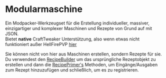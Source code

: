 # Modularmaschine

Ein Modpacker-Werkzeugset für die Erstellung individueller, massiver, einzigartiger und komplexer Maschinen und Rezepte von Grund auf mit JSON.  
Bietet **native** CraftTweaker Unterstützung, also wenn etwas nicht funktioniert außer HellFirePVP [hier](https://github.com/HellFirePvP/ModularMachinery/issues)

Sie können nicht von hier aus Maschinen erstellen, sondern Rezepte für sie. Du verwendest den [RecipeBuilder](/Mods/ModularMachinery/Recipes/RecipeBuilder/) um das ursprüngliche Rezeptobjekt zu erstellen und dann die [RecipePrimer's](/Mods/ModularMachinery/Recipes/RecipePrimer/) Methoden, um Eingänge/Ausgaben zum Rezept hinzuzufügen und schließlich, um es zu registrieren.